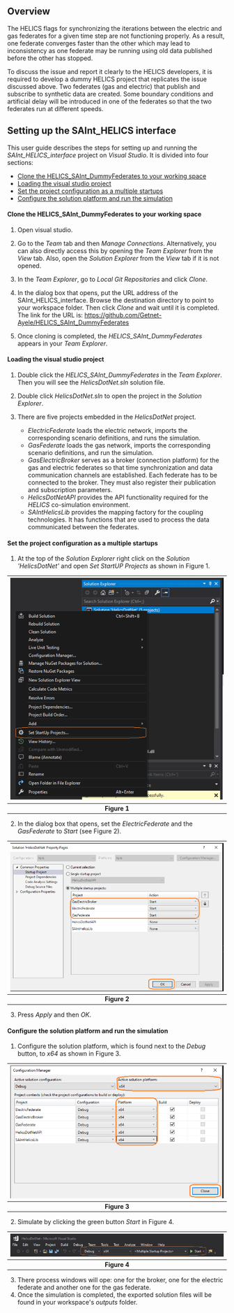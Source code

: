 ## Overview

The HELICS flags for synchronizing the iterations between the electric and gas federates for a given time step are not functioning properly. As a result, one federate converges faster than the other which may lead to inconsistency as one federate may be running using old data published before the other has stopped. 

To discuss the issue and report it clearly to the HELICS developers, it is required to develop a dummy HELICS project that replicates the issue discussed above. Two federates (gas and electric) that publish and subscribe to synthetic data are created. Some boundary conditions and artificial delay will be introduced in one of the federates so that the two federates run at different speeds.

## Setting up the SAInt_HELICS interface 

This user guide describes the steps for setting up and running the *SAInt_HELICS_interface* project on *Visual Studio*. It is divided into four sections:
- [Clone the HELICS_SAInt_DummyFederates to your working space](#Clone-the-HELICS_SAInt_DummyFederates-to-your-working-space)
- [Loading the visual studio project ](#Loading-the-visual-studio-project)
- [Set the project configuration as a multiple startups](#Set-the-project-configuration-as-a-multiple-startups)
- [Configure the solution platform and run the simulation](#Configure-the-solution-platform-and-run-the-simulation)

#### Clone the HELICS_SAInt_DummyFederates to your working space
  1. Open visual studio.
  2. Go to the *Team* tab and then *Manage Connections*. Alternatively, you can also directly access this by opening the *Team Explorer* from the *View* tab. Also, open the *Solution Explorer* from the *View* tab if it is not opened.
  3. In the *Team Explorer*, go to *Local Git Repositories* and click *Clone*.

  4. In the dialog box that opens, put the URL address of the SAInt_HELICS_interface. Browse the destination directory to point to your workspace folder. Then click *Clone* and wait until it is completed. The link for the URL is: https://github.com/Getnet-Ayele/HELICS_SAInt_DummyFederates

  5. Once cloning is completed, the *HELICS_SAInt_DummyFederates* appears in your *Team Explorer*. 
   
#### Loading the visual studio project 
  1. Double click the *HELICS_SAInt_DummyFederates* in the *Team Explorer*. Then you will see the *HelicsDotNet.sln* solution file.

  2. Double click *HelicsDotNet.sln* to open the project in the *Solution Explorer*.

  3. There are five projects embedded in the *HelicsDotNet* project.
      - *ElectricFederate* loads the electric network, imports the corresponding scenario definitions, and runs the simulation.
     - *GasFederate* loads the gas network, imports the corresponding scenario definitions, and run the simulation.
     - *GasElectricBroker* serves as a broker (connection platform) for the gas and electric federates so that time synchronization and data communication channels are established. Each federate has to be connected to the broker. They must also register their publication and subscription parameters.
     - *HelicsDotNetAPI* provides the API functionality required for the *HELICS* co-simulation environment.
     - *SAIntHelicsLib* provides the mapping factory for the coupling technologies. It has functions that are used to process the data communicated between the federates.
#### Set the project configuration as a multiple startups
  1. At the top of the *Solution Explorer* right click on the *Solution 'HelicsDotNet'* and open *Set StartUP Projects* as shown in Figure 1. 
    
   |![Figure1](ReadMeImages/Figure6.png)| 
   |:--:|
   |<b>Figure 1</b>|

  2. In the dialog box that opens, set the *ElectricFederate* and the *GasFederate* to *Start* (see Figure 2). 
    
   |![Figure2](ReadMeImages/Figure7.png)| 
   |:--:|
   |<b>Figure 2</b>|

  3. Press *Apply* and then *OK*.
   
#### Configure the solution platform and run the simulation
  1. Configure the solution platform, which is found next to the *Debug* button, to *x64* as shown in Figure 3. 
    
   |![Figure3](ReadMeImages/Figure8.png)|
   |:--:|
   |<b>Figure 3</b>|

  2. Simulate by clicking the green button *Start* in Figure 4.
    
   |![Figure 4](ReadMeImages/Figure11.png)|
   |:--:|
   |<b>Figure 4</b>|

  3. There process windows will ope: one for the broker, one for the electric federate and another one for the gas federate.
  4. Once the simulation is completed, the exported solution files will be found in your workspace's *outputs* folder.

